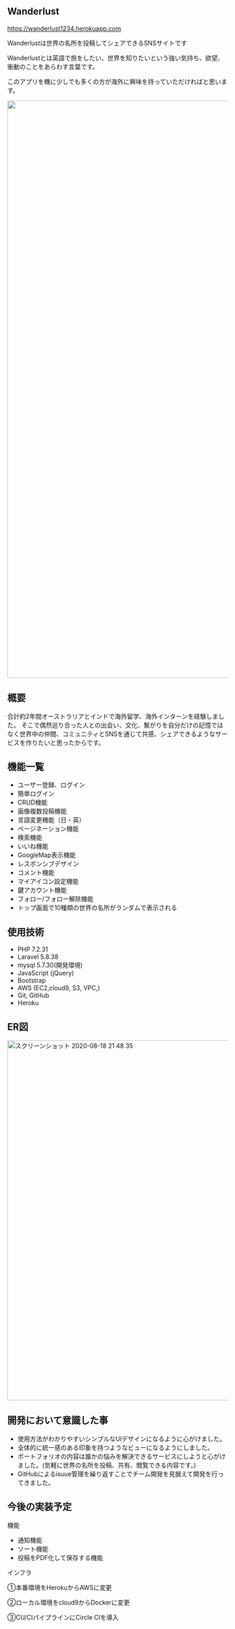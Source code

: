 
## Wanderlust

https://wanderlust1234.herokuapp.com

Wanderlustは世界の名所を投稿してシェアできるSNSサイトです
<p>Wanderlustとは英語で旅をしたい、世界を知りたいという強い気持ち、欲望、衝動のことをあらわす言葉です。</p>
<p>このアプリを機に少しでも多くの方が海外に興味を持っていただければと思います。</p>
<p align="center">
 <img width="1316" alt="スクリーンショット 2020-08-18 1 41 01" src="https://user-images.githubusercontent.com/61537178/90506002-8b7c3480-e18e-11ea-8098-45297f59f31f.png">
</p>


## 概要

合計約2年間オーストラリアとインドで海外留学、海外インターンを経験しました。
そこで偶然巡り合った人との出会い、文化、繋がりを自分だけの記憶ではなく世界中の仲間、コミュニティとSNSを通じて共感、シェアできるようなサービスを作りたいと思ったからです。


## 機能一覧

- ユーザー登録、ログイン
- 簡単ログイン
- CRUD機能
- 画像複数投稿機能
- 言語変更機能（日・英）
- ページネーション機能
- 検索機能
- いいね機能
- GoogleMap表示機能
- レスポンシブデザイン
- コメント機能
- マイアイコン設定機能
- 鍵アカウント機能
- フォロー/フォロー解除機能
- トップ画面で10種類の世界の名所がランダムで表示される

## 使用技術

- PHP 7.2.31
- Laravel  5.8.38
- mysql 5.7.30(開発環境)
- JavaScript (jQuery)
- Bootstrap
- AWS (EC2,cloud9, S3, VPC,)
- Git, GitHub
- Heroku

## ER図

<img width="821" alt="スクリーンショット 2020-08-18 21 48 35" src="https://user-images.githubusercontent.com/61537178/90514786-9c33a700-e19c-11ea-9e3e-bab6f2076371.png">


## 開発において意識した事

- 使用方法がわかりやすいシンプルなUIデザインになるように心がけました。
- 全体的に統一感のある印象を持つようなビューになるようにしました。
- ポートフォリオの内容は誰かの悩みを解決できるサービスにしようと心がけました。(気軽に世界の名所を投稿、共有、閲覧できる内容です。)
- GitHubによるisuue管理を繰り返すことでチーム開発を見据えて開発を行ってきました。


## 今後の実装予定

機能

- 通知機能
- ソート機能
- 投稿をPDF化して保存する機能

インフラ
<p>①本番環境をHerokuからAWSに変更</p>
<p>②ローカル環境をcloud9からDockerに変更</p>
<p>③CU/CIパイプラインにCircle CIを導入</p>

